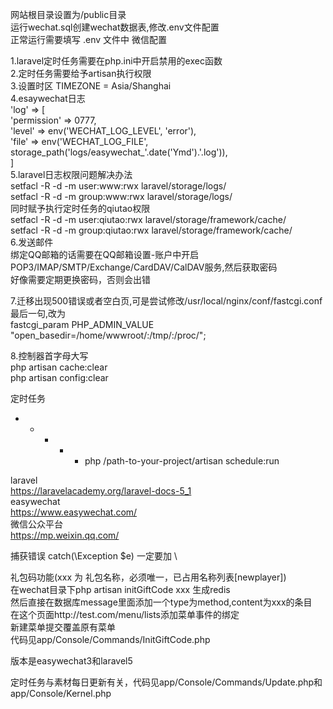 网站根目录设置为/public目录  
运行wechat.sql创建wechat数据表,修改.env文件配置  
正常运行需要填写 .env 文件中 微信配置


1.laravel定时任务需要在php.ini中开启禁用的exec函数  
2.定时任务需要给予artisan执行权限  
3.设置时区 TIMEZONE = Asia/Shanghai  
4.esaywechat日志  
    'log' => [  
        'permission' => 0777,  
        'level' => env('WECHAT_LOG_LEVEL', 'error'),  
        'file'  => env('WECHAT_LOG_FILE', storage_path('logs/easywechat_'.date('Ymd').'.log')),  
    ]  
5.laravel日志权限问题解决办法  
    setfacl -R -d -m user:www:rwx  laravel/storage/logs/  
    setfacl -R -d -m group:www:rwx  laravel/storage/logs/  
同时赋予执行定时任务的qiutao权限  
    setfacl -R -d -m user:qiutao:rwx  laravel/storage/framework/cache/  
    setfacl -R -d -m group:qiutao:rwx  laravel/storage/framework/cache/  
6.发送邮件  
    绑定QQ邮箱的话需要在QQ邮箱设置-账户中开启POP3/IMAP/SMTP/Exchange/CardDAV/CalDAV服务,然后获取密码  
    好像需要定期更换密码，否则会出错  
    
7.迁移出现500错误或者空白页,可是尝试修改/usr/local/nginx/conf/fastcgi.conf 最后一句,改为  
fastcgi_param PHP_ADMIN_VALUE "open_basedir=/home/wwwroot/:/tmp/:/proc/";  

8.控制器首字母大写  
php artisan cache:clear  
php artisan config:clear  

定时任务  
* * * * * php /path-to-your-project/artisan schedule:run  

laravel  
https://laravelacademy.org/laravel-docs-5_1  
easywechat  
https://www.easywechat.com/  
微信公众平台  
https://mp.weixin.qq.com/  

捕获错误 catch(\Exception $e) 一定要加 \  

礼包码功能(xxx 为 礼包名称，必须唯一，已占用名称列表[newplayer])  
在wechat目录下php artisan initGiftCode xxx 生成redis  
然后直接在数据库message里面添加一个type为method,content为xxx的条目  
在这个页面http://test.com/menu/lists添加菜单事件的绑定  
新建菜单提交覆盖原有菜单  
代码见app/Console/Commands/InitGiftCode.php  

版本是easywechat3和laravel5  

定时任务与素材每日更新有关，代码见app/Console/Commands/Update.php和app/Console/Kernel.php  